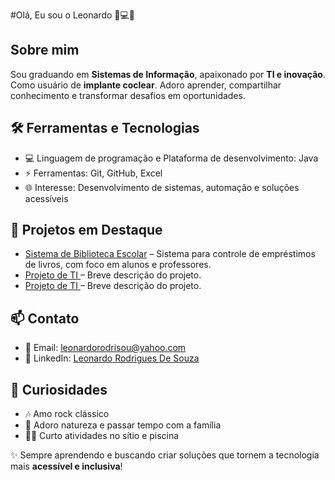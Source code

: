 #Olá, Eu sou o Leonardo 🦻💻💡

## Sobre mim
Sou graduando em **Sistemas de Informação**, apaixonado por **TI e inovação**.  
Como usuário de **implante coclear**. 
Adoro aprender, compartilhar conhecimento e transformar desafios em oportunidades.

## 🛠 Ferramentas e Tecnologias
- 💻 Linguagem de programação e Plataforma de desenvolvimento: Java
- ⚡ Ferramentas: Git, GitHub, Excel  
- 🌐 Interesse: Desenvolvimento de sistemas, automação e soluções acessíveis  

## 🚀 Projetos em Destaque
- [Sistema de Biblioteca Escolar](https://github.com/LRS0086/SistemaBiblioteca.git) – Sistema para controle de empréstimos de livros, com foco em alunos e professores.  
- [Projeto de TI ](link) – Breve descrição do projeto.  
- [Projeto de TI ](link) – Breve descrição do projeto.  

## 📫 Contato
- 📧 Email: leonardorodrisou@yahoo.com  
- 🔗 LinkedIn: [Leonardo Rodrigues De Souza](https://www.linkedin.com/in/leonardo-rodrigues-de-souza-1b869b199?lipi=urn%3Ali%3Apage%3Ad_flagship3_profile_view_base_contact_details%3B67MOX5%2BqRMicFaR0M0ARAg%3D%3D)

## 🎸 Curiosidades
- 🎶 Amo rock clássico  
- 🌿 Adoro natureza e passar tempo com a família  
- 🏊🏽 Curto atividades no sítio e piscina  

✨ Sempre aprendendo e buscando criar soluções que tornem a tecnologia mais **acessível e inclusiva**!

